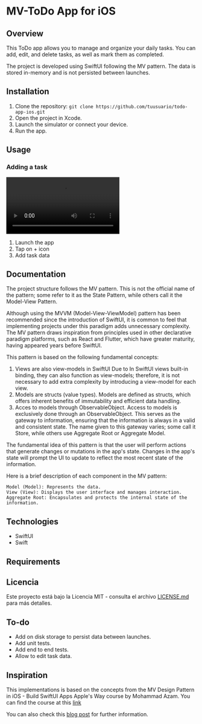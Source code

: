 # MV-ToDo App for iOS

## Overview

This ToDo app allows you to manage and organize your daily tasks. You can add, edit, and delete tasks, as well as mark them as completed.

The project is developed using SwiftUI following the MV pattern. The data is stored in-memory and is not persisted between launches.

## Installation

1. Clone the repository: `git clone https://github.com/tuusuario/todo-app-ios.git`
2. Open the project in Xcode.
3. Launch the simulator or connect your device.
4. Run the app.

## Usage

### Adding a task

![Add Task](Recordings/AddTask.mp4)

1. Launch the app
2. Tap on + icon
3. Add task data

## Documentation

The project structure follows the MV pattern. This is not the official name of the pattern; some refer to it as the State Pattern, while others call it the Model-View Pattern.

Although using the MVVM (Model-View-ViewModel) pattern has been recommended since the introduction of SwiftUI, it is common to feel that implementing projects under this paradigm adds unnecessary complexity. The MV pattern draws inspiration from principles used in other declarative paradigm platforms, such as React and Flutter, which have greater maturity, having appeared years before SwiftUI.

This pattern is based on the following fundamental concepts:
1. Views are also view-models in SwiftUI
    Due to In SwiftUI views built-in binding, they can also function as view-models; therefore, it is not necessary to add extra complexity by introducing a view-model for each view.
2. Models are structs (value types).
    Models are defined as structs, which offers inherent benefits of immutability and efficient data handling.
3. Acces to models through ObservableObject.
    Access to models is exclusively done through an ObservableObject. This serves as the gateway to information, ensuring that the information is always in a valid and consistent state. The name given to this gateway varies; some call it Store, while others use Aggregate Root or Aggregate Model.

The fundamental idea of this pattern is that the user will perform actions that generate changes or mutations in the app's state. Changes in the app's state will prompt the UI to update to reflect the most recent state of the information.

Here is a brief description of each component in the MV pattern:

    Model (Model): Represents the data.
    View (View): Displays the user interface and manages interaction.
    Aggregate Root: Encapsulates and protects the internal state of the information.

## Technologies
- SwiftUI
- Swift

## Requirements



## Licencia

Este proyecto está bajo la Licencia MIT - consulta el archivo [LICENSE.md](LICENSE.md) para más detalles.

## To-do
- Add on disk storage to persist data between launches.
- Add unit tests.
- Add end to end tests.
- Allow to edit task data.

## Inspiration

This implementations is based on the concepts from the MV Design Pattern in iOS - Build SwiftUI Apps Apple's Way course by Mohammad Azam. You can find the course at this [link](https://www.udemy.com/share/109yMo3@Ep4Nq6ydrVww-yT9Hs9JZpS8HzBldzGi0ukOknQ2taKnxlhgO1DhGrHh4T8ayhp4/)

You can also check this [blog post](https://azamsharp.com/2022/08/09/intro-to-mv-state-pattern.html) for further information.